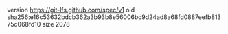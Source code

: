 version https://git-lfs.github.com/spec/v1
oid sha256:e16c53632bdcb362a3b93b8e56006bc9d24ad8a68fd0887eefb81375c068fd10
size 2078
